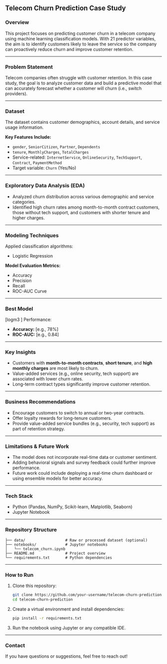##  Telecom Churn Prediction Case Study

###  Overview

This project focuses on predicting customer churn in a telecom company using machine learning classification models. With 21 predictor variables, the aim is to identify customers likely to leave the service so the company can proactively reduce churn and improve customer retention.

---

### Problem Statement

Telecom companies often struggle with customer retention. In this case study, the goal is to analyze customer data and build a predictive model that can accurately forecast whether a customer will churn (i.e., switch providers).

---

###  Dataset

The dataset contains customer demographics, account details, and service usage information.

**Key Features Include:**

* `gender`, `SeniorCitizen`, `Partner`, `Dependents`
* `tenure`, `MonthlyCharges`, `TotalCharges`
* Service-related: `InternetService`, `OnlineSecurity`, `TechSupport`, `Contract`, `PaymentMethod`
* Target variable: `Churn` (Yes/No)

---

### Exploratory Data Analysis (EDA)

* Analyzed churn distribution across various demographic and service categories.
* Identified high churn rates among month-to-month contract customers, those without tech support, and customers with shorter tenure and higher charges.

---

###  Modeling Techniques

Applied classification algorithms:

* Logistic Regression

**Model Evaluation Metrics:**

* Accuracy
* Precision
* Recall
* ROC-AUC Curve

---

###  Best Model

\[logm3 ]
Performance:

* **Accuracy:** \[e.g., 78%]
* **ROC-AUC:** \[e.g., 0.84]

---

###  Key Insights

* Customers with **month-to-month contracts**, **short tenure**, and **high monthly charges** are most likely to churn.
* Value-added services (e.g., online security, tech support) are associated with lower churn rates.
* Long-term contract types significantly improve customer retention.

---

###  Business Recommendations

* Encourage customers to switch to annual or two-year contracts.
* Offer loyalty rewards for long-tenure customers.
* Provide value-added service bundles (e.g., security, tech support) as part of retention strategy.

---

### Limitations & Future Work

* The model does not incorporate real-time data or customer sentiment.
* Adding behavioral signals and survey feedback could further improve performance.
* Future work could include deploying a real-time churn dashboard or using ensemble models for better accuracy.

---

###  Tech Stack

* Python (Pandas, NumPy, Scikit-learn, Matplotlib, Seaborn)
* Jupyter Notebook

---

###  Repository Structure

```
├── data/                  # Raw or processed dataset (optional)
├── notebooks/             # Jupyter notebooks
│   └── telecom_churn.ipynb
├── README.md              # Project overview
└── requirements.txt       # Python dependencies
```

---

###  How to Run

1. Clone this repository:

   ```bash
   git clone https://github.com/your-username/telecom-churn-prediction.git
   cd telecom-churn-prediction
   ```

2. Create a virtual environment and install dependencies:

   ```bash
   pip install -r requirements.txt
   ```

3. Run the notebook using Jupyter or any compatible IDE.

---

###  Contact

If you have questions or suggestions, feel free to reach out!


